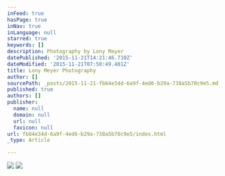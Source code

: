 ```yaml
---
inFeed: true
hasPage: true
inNav: true
inLanguage: null
starred: true
keywords: []
description: Photography by Lony Meyer
datePublished: '2015-11-21T14:21:46.710Z'
dateModified: '2015-11-21T07:50:49.481Z'
title: Lony Meyer Photography
author: []
sourcePath: _posts/2015-11-21-fb84e34d-6a9f-4ed6-b29a-738a5b70c9e5.md
published: true
authors: []
publisher:
  name: null
  domain: null
  url: null
  favicon: null
url: fb84e34d-6a9f-4ed6-b29a-738a5b70c9e5/index.html
_type: Article

---
```

![](https://the-grid-user-content.s3-us-west-2.amazonaws.com/2af4b9cd-f0dc-40b2-9232-3208a2c606b0.jpg)
![](https://the-grid-user-content.s3-us-west-2.amazonaws.com/739a325f-20df-4523-946a-59fa5cc3b087.jpg)